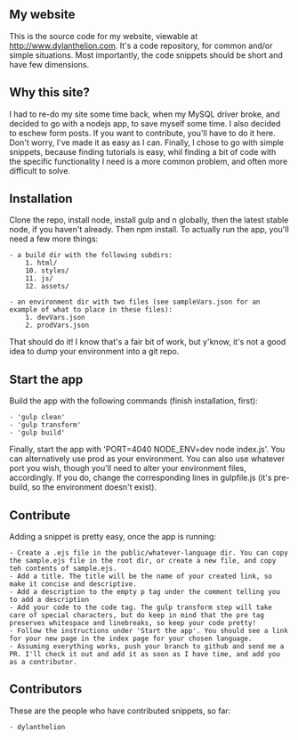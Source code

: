 ## My website

This is the source code for my website, viewable at http://www.dylanthelion.com. It's a code repository, for common and/or simple situations. Most importantly, the code snippets should be short and have few dimensions.

## Why this site?

I had to re-do my site some time back, when my MySQL driver broke, and decided to go with a nodejs app, to save myself some time. I also decided to eschew form posts. If you want to contribute, you'll have to do it here. Don't worry, I've made it as easy as I can. Finally, I chose to go with simple snippets, because finding tutorials is easy, whil finding a bit of code with the specific functionality I need is a more common problem, and often more difficult to solve.

## Installation

Clone the repo, install node, install gulp and n globally, then the latest stable node, if you haven't already. Then npm install. To actually run the app, you'll need a few more things:

    - a build dir with the following subdirs:
    	1. html/
    	10. styles/
    	11. js/
    	12. assets/

    - an environment dir with two files (see sampleVars.json for an example of what to place in these files):
    	1. devVars.json
    	2. prodVars.json

That should do it! I know that's a fair bit of work, but y'know, it's not a good idea to dump your environment into a git repo.

## Start the app

Build the app with the following commands (finish installation, first):

	- 'gulp clean'
	- 'gulp transform'
	- 'gulp build'

Finally, start the app with 'PORT=4040 NODE_ENV=dev node index.js'. You can alternatively use prod as your environment. You can also use whatever port you wish, though you'll need to alter your environment files, accordingly. If you do, change the corresponding lines in gulpfile.js (it's pre-build, so the environment doesn't exist).

## Contribute

Adding a snippet is pretty easy, once the app is running: 
	
	- Create a .ejs file in the public/whatever-language dir. You can copy the sample.ejs file in the root dir, or create a new file, and copy teh contents of sample.ejs.
	- Add a title. The title will be the name of your created link, so make it concise and descriptive.
	- Add a description to the empty p tag under the comment telling you to add a description
	- Add your code to the code tag. The gulp transform step will take care of special characters, but do keep in mind that the pre tag preserves whitespace and linebreaks, so keep your code pretty!
	- Follow the instructions under 'Start the app'. You should see a link for your new page in the index page for your chosen language.
	- Assuming everything works, push your branch to github and send me a PR. I'll check it out and add it as soon as I have time, and add you as a contributor.

## Contributors

These are the people who have contributed snippets, so far:

	- dylanthelion